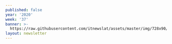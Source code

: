 ```yaml
---
published: false
year: '2020'
week: '37'
banner: >-
  https://raw.githubusercontent.com/itnewslat/assets/master/img/728x90/Banner-Resumen.jpg
layout: newsletter
---
```

